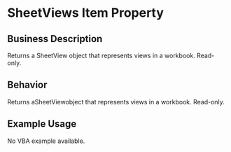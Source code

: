# SheetViews Item Property

## Business Description
Returns a SheetView object that represents views in a workbook. Read-only.

## Behavior
Returns aSheetViewobject that represents views in a workbook. Read-only.

## Example Usage
No VBA example available.